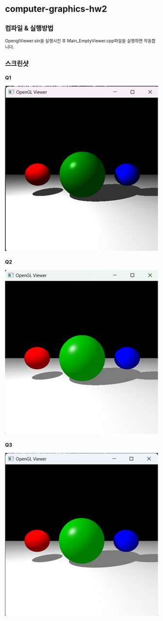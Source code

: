 # computer-graphics-hw2

## 컴파일 & 실행방법
OpenglViewer.sln을 실행시킨 후 Main_EmptyViewer.cpp파일을 실행하면 작동합니다.

## 스크린샷
### Q1
![img.png](img.png)

### Q2
![img_1.png](img_1.png)

### Q3
![img_2.png](img_2.png)
